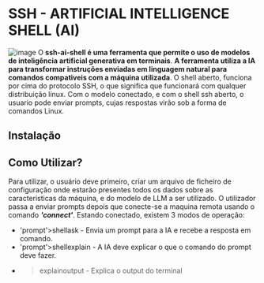 # SSH - ARTIFICIAL INTELLIGENCE SHELL (AI)
![image](https://github.com/user-attachments/assets/42014ce0-253f-4b19-8284-5bbe24c3d59a)
O **ssh-ai-shell é uma ferramenta que permite o uso de modelos de inteligência artificial generativa em terminais**.
**A ferramenta utiliza a IA para transformar instruções enviadas em linguagem natural para comandos compativeis com a máquina utilizada**. O shell aberto, funciona por cima do protocolo SSH, o que significa que funcionará com qualquer distribuição linux.
Com o modelo conectado, e com o shell ssh aberto, o usuario pode enviar prompts, cujas respostas virão sob a forma de comandos Linux.

## Instalação


## Como Utilizar?
Para utilizar, o usuário deve primeiro, criar um arquivo de ficheiro de configuração onde estarão presentes todos os dados sobre as caracteristicas da máquina, e do modelo de LLM a ser utilizado. O utilizador passa a enviar prompts depois que conecte-se a maquina remota usando o comando ***'connect'***. Estando conectado, existem 3 modos de operação: 

* 'prompt'>shellask - Envia um prompt para a IA e recebe a resposta em comando.
* 'prompt'>shellexplain - A IA deve explicar o que o comando do prompt deve fazer.
* >explainoutput - Explica o output do terminal
